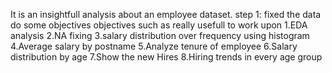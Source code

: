 It is an insightfull analysis about an employee dataset.
step 1:
fixed the data
do some objectives
objectives such as really usefull to work upon
1.EDA analysis
2.NA fixing
3.salary distribution over frequency using histogram
4.Average salary by postname
5.Analyze tenure of employee
6.Salary distribution by age
7.Show the new Hires
8.Hiring trends in every age group
